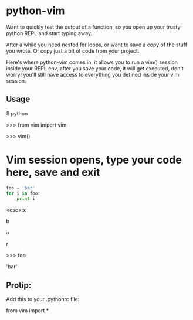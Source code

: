python-vim
==========

Want to quickly test the output of a function, so you open up your trusty python REPL and start typing away.

After a while you need nested for loops, or want to save a copy of the stuff you wrote. Or copy just a bit of code from your project.

Here's where python-vim comes in, it allows you to run a vim() session inside your REPL env, after you save your code, it will get executed, don't worry! you'll still have access to everything you defined inside your vim session.

Usage
-----

$ python

\>\>\> from vim import vim

\>\>\> vim()

 # Vim session opens, type your code here, save and exit
```python
foo = 'bar'
for i in foo:
    print i
```
\<esc\>:x

b

a

r

\>\>\> foo

'bar'

Protip:
-------
Add this to your .pythonrc file:

from vim import *
